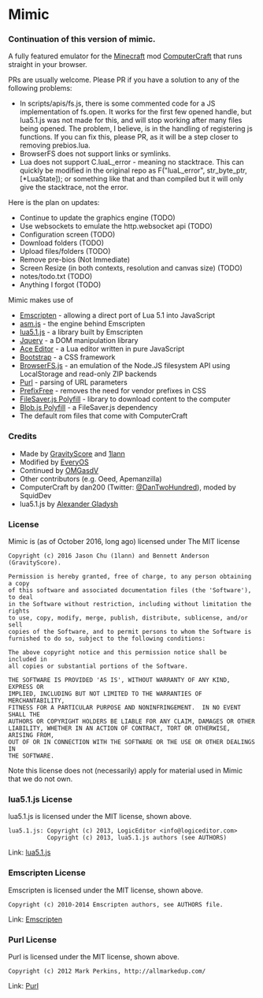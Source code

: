 # Mimic

### Continuation of this version of mimic.

A fully featured emulator for the [Minecraft](http://minecraft.net) mod [ComputerCraft](http://computercraft.info) that runs straight in your browser.

PRs are usually welcome. Please PR if you have a solution to any of the following problems:
* In scripts/apis/fs.js, there is some commented code for a JS implementation of fs.open. 
It works for the first few opened handle, but lua5.1.js was not made for this, and will stop working after many files being opened.
The problem, I believe, is in the handling of registering js functions.
If you can fix this, please PR, as it will be a step closer to removing prebios.lua.
* BrowserFS does not support links or symlinks.
* Lua does not support C.luaL_error - meaning no stacktrace. This can quickly be modified in the 
original repo as F("luaL_error", str_byte_ptr, [*LuaState]); or something like that and than compiled
but it will only give the stacktrace, not the error.


Here is the plan on updates:
* Continue to update the graphics engine (TODO)
* Use websockets to emulate the http.websocket api (TODO)
* Configuration screen (TODO)
* Download folders (TODO)
* Upload files/folders (TODO)
* Remove pre-bios (Not Immediate)
* Screen Resize (in both contexts, resolution and canvas size) (TODO)
* notes/todo.txt (TODO)
* Anything I forgot (TODO)

Mimic makes use of
* [Emscripten](https://github.com/kripken/emscripten) - allowing a direct port of Lua 5.1 into JavaScript
* [asm.js](http://asmjs.org/) - the engine behind Emscripten
* [lua5.1.js](https://github.com/logiceditor-com/lua5.1.js/) - a library built by Emscripten
* [Jquery](http://jquery.com/) - a DOM manipulation library
* [Ace Editor](http://ace.c9.io/) - a Lua editor written in pure JavaScript
* [Bootstrap](http://getbootstrap.com/) - a CSS framework
* [BrowserFS.js](https://github.com/jvilk/BrowserFS) - an emulation of the Node.JS filesystem API using LocalStorage and read-only ZIP backends
* [Purl](https://github.com/allmarkedup/purl) - parsing of URL parameters
* [PrefixFree](http://leaverou.github.io/prefixfree/) - removes the need for vendor prefixes in CSS
* [FileSaver.js Polyfill](https://github.com/eligrey/FileSaver.js) - library to download content to the computer
* [Blob.js Polyfill](https://github.com/eligrey/Blob.js) - a FileSaver.js dependency
* The default rom files that come with ComputerCraft


### Credits

* Made by [GravityScore](https://github.com/GravityScore) and [1lann](https://github.com/1lann)
* Modified by [EveryOS](https://github.com/jasonthekitten)
* Continued by [OMGasdV](https://github.com/EverythingEli)
* Other contributors (e.g. Oeed, Apemanzilla)
* ComputerCraft by dan200 (Twitter: [@DanTwoHundred](https://twitter.com/dan200)), moded by SquidDev
* lua5.1.js by [Alexander Gladysh](https://github.com/agladysh)


### License

Mimic is (as of October 2016, long ago) licensed under The MIT license

```
Copyright (c) 2016 Jason Chu (1lann) and Bennett Anderson (GravityScore).

Permission is hereby granted, free of charge, to any person obtaining a copy
of this software and associated documentation files (the 'Software'), to deal
in the Software without restriction, including without limitation the rights
to use, copy, modify, merge, publish, distribute, sublicense, and/or sell
copies of the Software, and to permit persons to whom the Software is
furnished to do so, subject to the following conditions:

The above copyright notice and this permission notice shall be included in
all copies or substantial portions of the Software.

THE SOFTWARE IS PROVIDED 'AS IS', WITHOUT WARRANTY OF ANY KIND, EXPRESS OR
IMPLIED, INCLUDING BUT NOT LIMITED TO THE WARRANTIES OF MERCHANTABILITY,
FITNESS FOR A PARTICULAR PURPOSE AND NONINFRINGEMENT.  IN NO EVENT SHALL THE
AUTHORS OR COPYRIGHT HOLDERS BE LIABLE FOR ANY CLAIM, DAMAGES OR OTHER
LIABILITY, WHETHER IN AN ACTION OF CONTRACT, TORT OR OTHERWISE, ARISING FROM,
OUT OF OR IN CONNECTION WITH THE SOFTWARE OR THE USE OR OTHER DEALINGS IN
THE SOFTWARE.
```

Note this license does not (necessarily) apply for material used in Mimic that we do not own.


### lua5.1.js License

lua5.1.js is licensed under the MIT license, shown above.

```
lua5.1.js: Copyright (c) 2013, LogicEditor <info@logiceditor.com>
           Copyright (c) 2013, lua5.1.js authors (see AUTHORS)
```

Link: [lua5.1.js](https://github.com/logiceditor-com/lua5.1.js/)


### Emscripten License

Emscripten is licensed under the MIT license, shown above.

```
Copyright (c) 2010-2014 Emscripten authors, see AUTHORS file.
```

Link: [Emscripten](https://github.com/kripken/emscripten)

### Purl License

Purl is licensed under the MIT license, shown above.

```
Copyright (c) 2012 Mark Perkins, http://allmarkedup.com/
```

Link: [Purl](https://github.com/allmarkedup/purl)
